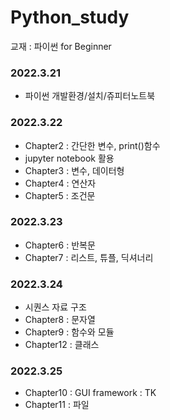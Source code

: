 # Python_study
교재 : 파이썬 for Beginner
### 2022.3.21
  - 파이썬 개발환경/설치/쥬피터노트북

### 2022.3.22
  - Chapter2 : 간단한 변수, print()함수
  - jupyter notebook 활용
  - Chapter3 : 변수, 데이터형 
  - Chapter4 : 연산자
  - Chapter5 : 조건문


### 2022.3.23
  - Chapter6 : 반복문
  - Chapter7 : 리스트, 튜플, 딕셔너리


### 2022.3.24
  - 시퀀스 자료 구조
  - Chapter8 : 문자열
  - Chapter9 : 함수와 모듈
  - Chapter12 : 클래스 


### 2022.3.25
  - Chapter10 : GUI framework : TK
  - Chapter11 : 파일

